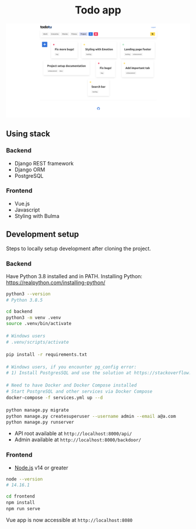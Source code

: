 <h1 align="center">Todo app</h1>

![image](https://github.com/ryabant/todotu/blob/main/Screenshot_2021-05-10%20Todotu.png)

## Using stack
### Backend

- Django REST framework
- Django ORM
- PostgreSQL

### Frontend

- Vue.js
- Javascript
- Styling with Bulma

## Development setup

Steps to locally setup development after cloning the project.

### Backend

Have Python 3.8 installed and in PATH.
Installing Python: https://realpython.com/installing-python/

```sh
python3 --version
# Python 3.8.5
```

```sh
cd backend
python3 -m venv .venv
source .venv/bin/activate

# Windows users
# .venv/scripts/activate

pip install -r requirements.txt

# Windows users, if you encounter pg_config error:
# 1) Install PostgresSQL and use the solution at https://stackoverflow.com/a/58440598/1262198

# Need to have Docker and Docker Compose installed
# Start PostgreSQL and other services via Docker Compose
docker-compose -f services.yml up --d

python manage.py migrate
python manage.py createsuperuser --username admin --email a@a.com
python manage.py runserver
```

- API root available at `http://localhost:8000/api/`
- Admin available at `http://localhost:8000/backdoor/`

### Frontend

- [Node.js](https://nodejs.org) v14 or greater

```sh
node --version
# 14.16.1
```

```sh
cd frontend
npm install
npm run serve
```

Vue app is now accessible at `http://localhost:8080`